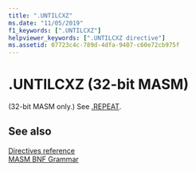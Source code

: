 ```yaml
---
title: ".UNTILCXZ"
ms.date: "11/05/2019"
f1_keywords: [".UNTILCXZ"]
helpviewer_keywords: [".UNTILCXZ directive"]
ms.assetid: 07723c4c-789d-4dfa-9407-c60e72cb975f
---
```

# .UNTILCXZ (32-bit MASM)

(32-bit MASM only.) See [.REPEAT](../../assembler/masm/dot-repeat.md).

## See also

[Directives reference](directives-reference.md)<br/>
[MASM BNF Grammar](masm-bnf-grammar.md)

